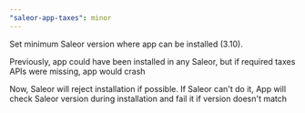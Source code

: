 ```yaml
---
"saleor-app-taxes": minor
---
```


Set minimum Saleor version where app can be installed (3.10).

Previously, app could have been installed in any Saleor, but if required taxes APIs were missing, app would crash

Now, Saleor will reject installation if possible. If Saleor can't do it, App will check Saleor version during installation and fail it if version doesn't match